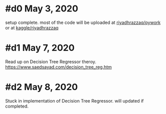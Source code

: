 # #d0 May 3, 2020
setup complete. most of the code will be uploaded at [riyadhrazzaq/pywork](https://github.com/riyadhrazzaq/pywork.git) or at [kaggle/riyadhrazzaq](https://kaggle.com/riyadhrazzaq)

# #d1 May 7, 2020
Read up on Decision Tree Regressor theroy. 
https://www.saedsayad.com/decision_tree_reg.htm

# #d2 May 8, 2020
Stuck in implementation of Decision Tree Regressor. will updated if completed.
